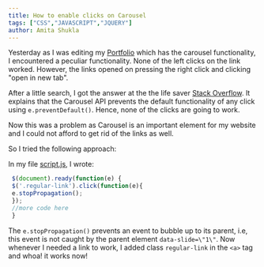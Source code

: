 ```yaml
---
title: How to enable clicks on Carousel
tags: ["CSS","JAVASCRIPT","JQUERY"]
author: Amita Shukla
---
```



Yesterday as I was editing my [Portfolio](http://amita-shukla.github.io/) which has the carousel functionality, I encountered a peculiar functionality. None of the left clicks on the link worked. However, the links opened on pressing the right click and clicking \"open in new tab\". 
 
After a little search, I got the answer at the the life saver [Stack Overflow](http://stackoverflow.com/a/23812607/3858467). It explains that the Carousel API prevents the default functionality of any click using `e.preventDefault()`. Hence, none of the clicks are going to work. 
 
Now this was a problem as Carousel is an important element for my website and I could not afford to get rid of the links as well. 
 
So I tried the following approach: 
 
In my file [script.js](https://github.com/amita-shukla/amita-shukla.github.io/blob/master/js/script.js), I wrote: 
 
```js
 $(document).ready(function(e) {
 $('.regular-link').click(function(e){
 e.stopPropagation();
 });
 //more code here
 }
```
 
The `e.stopPropagation()` prevents an event to bubble up to its parent, i.e, this event is not caught by the parent element `data-slide=\"1\"`. 
Now whenever I needed a link to work, I added class `regular-link` in the `<a>` tag and whoa! it works now!

